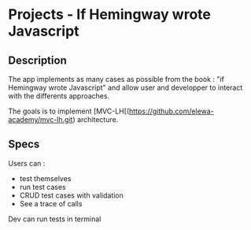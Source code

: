 # Projects - If Hemingway wrote Javascript

## Description

The app implements as many cases as possible from the book : "if Hemingway wrote Javascript" and allow user and developper to interact with the differents approaches.

The goals is to implement [MVC-LH[(https://github.com/elewa-academy/mvc-lh.git) architecture.

## Specs

Users can : 
  * test themselves
  * run test cases
  * CRUD test cases with validation
  * See a trace of calls

Dev can run tests in terminal

